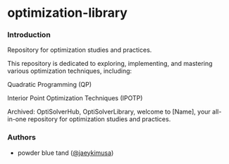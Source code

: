 # optimization-library

### Introduction
Repository for optimization studies and practices. 

This repository is dedicated to exploring, implementing, and mastering various optimization techniques, including:

Quadratic Programming (QP)

Interior Point Optimization Techniques (IPOTP) 



Archived: OptiSolverHub, OptiSolverLibrary, welcome to [Name], your all-in-one repository for optimization studies and practices. 

### Authors
- powder blue tand ([@jaeykimusa](https://github.com/jaeykimusa))
